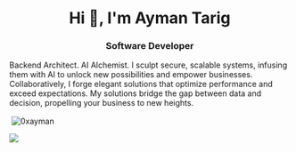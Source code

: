 <h1 align="center">Hi 👋, I'm Ayman Tarig</h1>
<h3 align="center">Software Developer</h3>

<p>
Backend Architect. AI Alchemist. I sculpt secure,
scalable systems, infusing them with AI to
unlock new possibilities and empower
businesses. Collaboratively, I forge elegant
solutions that optimize performance and
exceed expectations. My solutions bridge the
gap between data and decision, propelling your
business to new heights.
</p>

<p>&nbsp;<img align="center" src="https://github-readme-stats.vercel.app/api?username=0xayman&show_icons=true&locale=en" alt="0xayman" /></p>

<p><img align="left", src="https://github-readme-stats.vercel.app/api/top-langs?username=0xayman&show_icons=true&locale=en&layout=compact" /></p>
